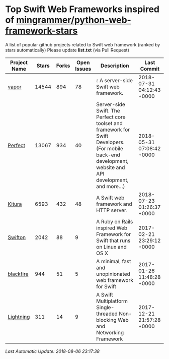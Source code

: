 # Top Swift Web Frameworks inspired of [mingrammer/python-web-framework-stars](https://github.com/mingrammer/python-web-framework-stars)
A list of popular github projects related to Swift web framework (ranked by stars automatically)
Please update **list.txt** (via Pull Request)

| Project Name | Stars | Forks | Open Issues | Description | Last Commit |
| ------------ | ----- | ----- | ----------- | ----------- | ----------- |
| [vapor](https://github.com/vapor/vapor) | 14544 | 894 | 78 | 💧 A server-side Swift web framework. | 2018-07-31 04:12:43 +0000 |
| [Perfect](https://github.com/PerfectlySoft/Perfect) | 13067 | 934 | 40 | Server-side Swift. The Perfect core toolset and framework for Swift Developers. (For mobile back-end development, website and API development, and more…) | 2018-05-31 07:08:42 +0000 |
| [Kitura](https://github.com/IBM-Swift/Kitura) | 6593 | 432 | 48 | A Swift web framework and HTTP server. | 2018-07-23 01:26:37 +0000 |
| [Swifton](https://github.com/sauliusgrigaitis/Swifton) | 2042 | 88 | 9 | A Ruby on Rails inspired Web Framework for Swift that runs on Linux and OS X | 2017-02-21 23:29:12 +0000 |
| [blackfire](https://github.com/elliottminns/blackfire) | 944 | 51 | 5 | A minimal, fast and unopinionated web framework for Swift | 2017-01-26 11:48:28 +0000 |
| [Lightning](https://github.com/skylab-inc/Lightning) | 311 | 14 | 9 | A Swift Multiplatform Single-threaded Non-blocking Web and Networking Framework | 2017-12-21 21:57:28 +0000 |

*Last Automatic Update: 2018-08-06 23:17:38*
